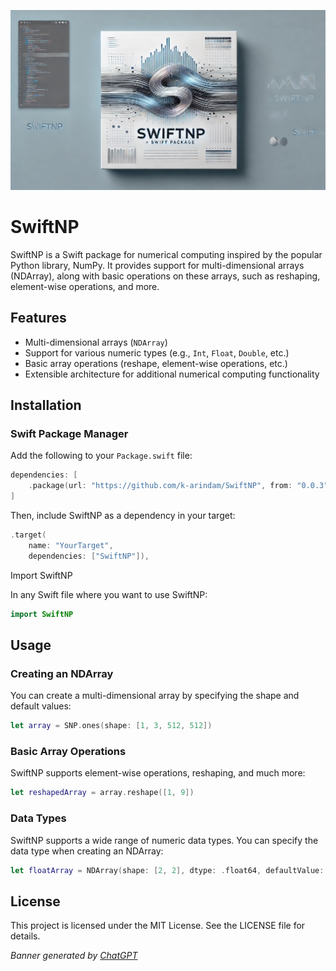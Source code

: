![Banner](assets/banner.png)

# SwiftNP

SwiftNP is a Swift package for numerical computing inspired by the popular Python library, NumPy. It provides support for multi-dimensional arrays (NDArray), along with basic operations on these arrays, such as reshaping, element-wise operations, and more.

## Features

- Multi-dimensional arrays (`NDArray`)
- Support for various numeric types (e.g., `Int`, `Float`, `Double`, etc.)
- Basic array operations (reshape, element-wise operations, etc.)
- Extensible architecture for additional numerical computing functionality

## Installation

### Swift Package Manager

Add the following to your `Package.swift` file:

```swift
dependencies: [
    .package(url: "https://github.com/k-arindam/SwiftNP", from: "0.0.3")
]
```

Then, include SwiftNP as a dependency in your target:

```swift
.target(
    name: "YourTarget",
    dependencies: ["SwiftNP"]),
```

Import SwiftNP

In any Swift file where you want to use SwiftNP:

```swift
import SwiftNP
```

## Usage

### Creating an NDArray

You can create a multi-dimensional array by specifying the shape and default values:

```swift
let array = SNP.ones(shape: [1, 3, 512, 512])
```

### Basic Array Operations

SwiftNP supports element-wise operations, reshaping, and much more:

```swift
let reshapedArray = array.reshape([1, 9])
```

### Data Types

SwiftNP supports a wide range of numeric data types. You can specify the data type when creating an NDArray:

```swift
let floatArray = NDArray(shape: [2, 2], dtype: .float64, defaultValue: 21.0)
```

## License

This project is licensed under the MIT License. See the LICENSE file for details.

*Banner generated by [ChatGPT](https://chat.openai.com/)*
